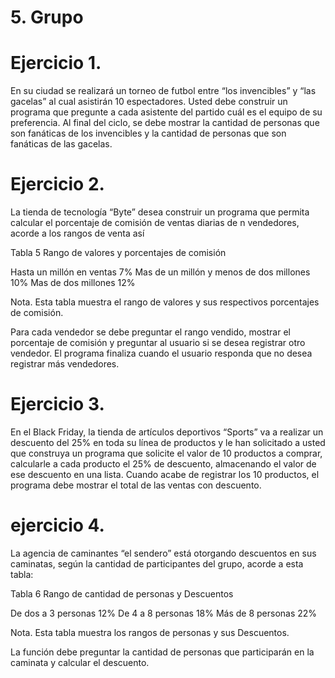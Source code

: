 # 5. Grupo



# Ejercicio 1. 
<!-- Resolver el siguiente ejercicio con el ciclo for: -->

En su ciudad se realizará un torneo de futbol entre “los 
invencibles” y “las gacelas” al cual asistirán 10 
espectadores. Usted debe construir un programa que 
pregunte a cada asistente del partido cuál es el equipo de 
su preferencia. Al final del ciclo, se debe mostrar la cantidad 
de personas que son fanáticas de los invencibles y la
cantidad de personas que son fanáticas de las gacelas.



# Ejercicio 2. 
<!-- Resolver el siguiente ejercicio con el ciclo while -->

La tienda de tecnología “Byte” desea construir un programa 
que permita calcular el porcentaje de comisión de ventas 
diarias de n vendedores, acorde a los rangos de venta así

Tabla 5
Rango de valores y porcentajes de comisión


Hasta un millón en ventas 7%
Mas de un millón y menos de dos millones 10%
Mas de dos millones 12%

Nota. Esta tabla muestra el rango de valores y sus respectivos 
porcentajes de comisión.

Para cada vendedor se debe preguntar el rango vendido, 
mostrar el porcentaje de comisión y preguntar al usuario si 
se desea registrar otro vendedor. El programa finaliza 
cuando el usuario responda que no desea registrar más 
vendedores.



# Ejercicio 3.
<!-- Resolver el siguiente ejercicio con listas -->

En el Black Friday, la tienda de artículos deportivos “Sports” 
va a realizar un descuento del 25% en toda su línea de 
productos y le han solicitado a usted que construya un 
programa que solicite el valor de 10 productos a comprar, 
calcularle a cada producto el 25% de descuento, 
almacenando el valor de ese descuento en una lista. Cuando 
acabe de registrar los 10 productos, el programa debe 
mostrar el total de las ventas con descuento.


# ejercicio 4.
<!-- Resolver el siguiente ejercicio usando una función -->

La agencia de caminantes “el sendero” está otorgando 
descuentos en sus caminatas, según la cantidad de 
participantes del grupo, acorde a esta tabla:

Tabla 6
Rango de cantidad de personas y Descuentos


De dos a 3 personas 12%
De 4 a 8 personas 18%
Más de 8 personas 22%

Nota. Esta tabla muestra los rangos de personas y sus 
Descuentos.

La función debe preguntar la cantidad de personas que 
participarán en la caminata y calcular el descuento.

